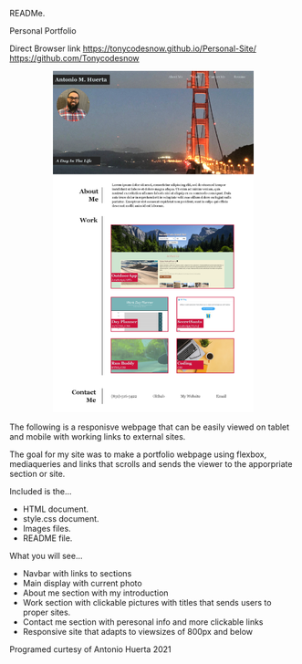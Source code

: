 READMe.

Personal Portfolio

Direct Browser link https://tonycodesnow.github.io/Personal-Site/
https://github.com/Tonycodesnow

<p align="center"><img src="./assets/images/Fullsite.png" width="70%"></p>


The following is a responisve webpage that can be easily viewed on tablet and mobile with working links to external sites.

The goal for my site was to make a portfolio webpage using flexbox, mediaqueries and links that scrolls and sends the viewer to the apporpriate section or site.

Included is the...

* HTML document.
* style.css document.
* Images files.
* README file.

What you will see...

* Navbar with links to sections
* Main display with current photo
* About me section with my introduction
* Work section with clickable pictures with titles that sends users to proper sites.
* Contact me section with peresonal info and more clickable links
* Responsive site that adapts to viewsizes of 800px and below

Programed curtesy of Antonio Huerta 2021
